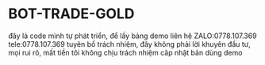 # BOT-TRADE-GOLD
đây là code mình tự phát triển, để lấy bảng demo
liên hệ ZALO:0778.107.369
tele:0778.107.369
tuyên bố trách nhiệm, đây không phải lời khuyên đầu tư, mọi rui rõ, mất tiền tôi không chịu trách nhiệm
câp nhật bản dùng demo
